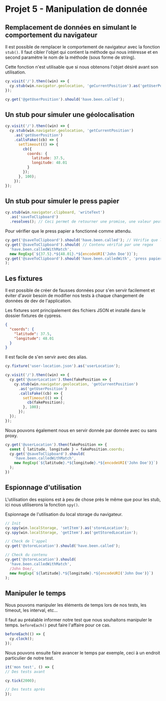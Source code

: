 # Projet 5 - Manipulation de donnée

## Remplacement de données en simulant le comportement du navigateur

Il est possible de remplacer le comportement de navigateur avec la fonction `stub()`. Il faut cibler l'objet qui contient la méthode qui nous intéresse et en second paramètre le nom de la méthode (sous forme de string).

Cette fonction n'est utilisable que si nous obtenons l'objet désiré avant son utilisation.

```js
cy.visit('/').then((win) => {
  cy.stub(win.navigator.geolocation, 'geCurrentPosition').as('getUserPosition');
});

cy.get('@getUserPosition').should('have.been.called');
```

## Un stub pour simuler une géolocalisation

```js
cy.visit('/').then((win) => {
  cy.stub(win.navigator.geolocation, 'getCurrentPosition')
    .as('getUserPosition')
    .callsFake((cb) => {
      setTimeout(() => {
        cb({
          coords: {
            latitude: 37.5,
            longitude: 48.01
          }
        });
      }, 100);
    });
});
```

## Un stub pour simuler le press papier

```js
cy.stub(win.navigator.clipboard, 'writeText')
  .as('saveToClipboard')
  .resolves(); // Ceci permet de retourner une promise, une valeur peut être passée.
```

Pour vérifier que le press papier a fonctionné comme attendu.

```js
cy.get('@saveToClipboard').should('have.been.called'); // Vérifie que la méthode est appelé
cy.get('@saveToClipboard').should( // Contenu vérifié par une regex
  'have.been.calledWithMatch',
  new RegExp(`${37.5}.*${48.01}.*${encodeURI('John Doe')}`);
cy.get('@saveToClipboard').should('have.been.calledWith', 'press papier'); // Contenu vérifié avec l'argument
);
```

## Les fixtures

Il est possible de créer de fausses données pour s'en servir facilement et éviter d'avoir besoin de modifier nos tests à chaque changement de données de dev de l'application.

Les fixtures sont principalement des fichiers JSON et installé dans le dossier fixtures de cypress.

```json
{
  "coords": {
    "latitude": 37.5,
    "longitude": 48.01
  }
}
```

Il est facile de s'en servir avec des alias.

```js
cy.fixture('user-location.json').as('userLocation');

cy.visit('/').then((win) => {
  cy.get('@userLocation').then(fakePosition => {
    cy.stub(win.navigator.geolocation, 'getCurrentPosition')
      .as('getUserPosition')
      .callsFake((cb) => {
        setTimeout(() => {
          cb(fakePosition);
        }, 100);
      });
  });
});
```

Nous pouvons également nous en servir donnée par donnée avec ou sans proxy.

```js
cy.get('@userLocation').then(fakePosition => {
  const { latitude, longitude } = fakePosition.coords;
  cy.get('@saveToClipboard').should(
    'have.been.calledWithMatch',
    new RegExp(`${latitude}.*${longitude}.*${encodeURI('John Doe')}`)
  );
})
```

## Espionnage d'utilisation

L'utilisation des espions est à peu de chose près le même que pour les stub, ici nous utiliserons la fonction `spy()`.

Espionnage de l'utilisation du local storage du navigateur.

```js
// Init
cy.spy(win.localStorage, 'setItem').as('storeLocation');
cy.spy(win.localStorage, 'getItem').as('getStoredLocation');

// Check de l'appel
cy.get('@storeLocation').should('have.been.called');

// Check du contenu
cy.get('@storeLocation').should(
  'have.been.calledWithMatch',
  /John Doe/,
  new RegExp(`${latitude}.*${longitude}.*${encodeURI('John Doe')}`)
);
```

## Manipuler le temps

Nous pouvons manipuler les éléments de temps lors de nos tests, les timeout, les interval, etc...

Il faut au préalable informer notre test que nous souhaitons manipuler le temps. `beforeEach()` peut faire l'affaire pour ce cas.

```js
beforeEach(() => {
  cy.clock();
});
```

Nous pouvons ensuite faire avancer le temps par exemple, ceci à un endroit particulier de notre test.

```js
it('mon test', () => {
// Des tests avant

cy.tick(2000);

// Des tests après
});
```
